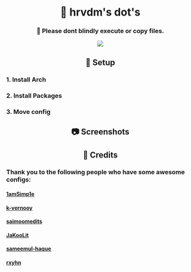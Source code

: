 <div align="center">
    <h1>🍣 hrvdm's dot's</h1>
    <h3><b>🚧 Please dont blindly execute or copy files.</b></h3>
    
[![](https://img.shields.io/github/repo-size/hrvdm/.dots?color=%23DDB&label=SIZE&logo=codesandbox&style=for-the-badge&logoColor=D9E0EE&labelColor=18181a)](https://github.com/hrvdm/.dots)

</div>

<div align="center">
<h2>🌿 Setup</h2>
</div>

### 1. Install Arch

### 2. Install Packages

### 3. Move config

<div align="center">
<h2>📷 Screenshots</h2>
</div>

<div align="center">
<h2>📓 Credits</h2>
</div>

### **Thank you to the following people who have some awesome configs:**

#### [1amSimp1e](https://github.com/1amSimp1e/dots/tree/summer%E2%98%80%EF%B8%8F)

#### [k-vernooy](https://github.com/k-vernooy/dotfiles)

#### [saimoomedits](https://github.com/saimoomedits/dotfiles)

#### [JaKooLit](https://github.com/JaKooLit/Hyprland-Dots/tree/main)

#### [sameemul-haque](https://github.com/sameemul-haque/dotfiles)

#### [rxyhn](https://github.com/rxyhn/yoru)

